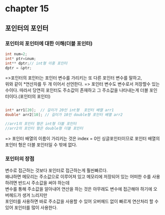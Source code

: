 # chapter 15
## 포인터의 포인터

### 포인터의 포인터에 대한 이해(더블 포인터)
```c
int num=2;
int* ptr=&num;
int** dptr;// int형 이중 포인터
dptr = &ptr;
```
=>포인터의 포인터는 포인터 변수를 가리키는 또 다른 포인터 변수를 말하고,<br>
위와 같이 \*연산자를 두 개 이어서 선언한다.
=> 포인터 변수도 변수로서 저장할수 있는 수이다. 따라서 당연히 포인터도 주소값이 존재하고 그 주소값을 나타내는게 더블 포인터이다.(포인터의 포인터)<br>

```c

int* arr1[20];  // 길이가 20인 int형  포인터 배열 arr1
double* arr2[10]; // 길이가 10인 double형 포인터 배열 arr2

//arr1의 포인터 형은 int형 더블 포인터
//arr2의 포인터 형은 double형 더블 포인터
```
=> 포인터 배열의 이름이 가리키는 것은 index = 0인 싱글포인터이므로 포인터 배열의 포인터 형은 더블 포인터일 수 밖에 없다. <br>



### 포인터의 장점
변수로 접근하는 것보다 포인터로 접근하는게 훨씬빠르다.<br>
왜냐하면 메모리는 주소값으로 이루어져 있고 메모리에 저장되어 있는 어떠한 수를 사용하려면 반드시 주소값을 써야 하는데 <br>
변수를 통해 주소값을 알아내어 연산을 하는 것은 아무래도 변수에 접근해야 하기에 오버헤드가 생겨 느리지만<br>
포인터를 사용하면 바로 주소값을 사용할 수 있어 오버헤드 없이 빠르게 연산처리 할 수 있어 포인터를 많이 사용한다.<br>




